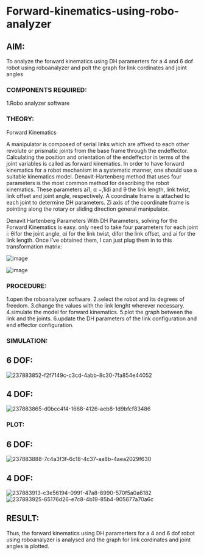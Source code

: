 # Forward-kinematics-using-robo-analyzer

## AIM: 
To analyze the forward kinematics using DH paramerters for a 4 and 6 dof robot using roboanalyzer and polt the graph for link cordinates and joint angles
### COMPONENTS REQUIRED:
1.Robo analyzer software  


### THEORY: 
  
Forward Kinematics

A manipulator is composed of serial links which are affixed to each other revolute or prismatic joints from the base frame through the endeffector. 
Calculating the position and orientation of the endeffector in terms of the joint variables is called as forward kinematics. 
In order to have forward kinematics for a robot mechanism in a systematic manner, one should use a suitable kinematics model. 
Denavit-Hartenberg method that uses four parameters is the most common method for describing the robot kinematics. 
These parameters ai1, α −,1idi and θ the link length, link twist, link offset and joint angle, respectively. 
A coordinate frame is attached to each joint to determine DH parameters. Zi axis of the coordinate frame is pointing along the rotary or sliding direction general manipulator.

Denavit Hartenberg Parameters
With DH Parameters, solving for the Forward Kinematics is easy.  only need to take four parameters for each joint 
i: θifor the joint angle, 
αi for the link twist, 
difor the link offset, and 
ai for the link length. Once I’ve obtained them, I can just plug them in to this transformation matrix:


![image](https://user-images.githubusercontent.com/36288975/170172719-ed7befc9-2894-4344-bfd5-be831bb05308.png)

 ![image](https://user-images.githubusercontent.com/36288975/170172766-b8aeb788-7fd7-4de7-b340-f04656707ebd.png)

 

### PROCEDURE:
1.open the roboanalyzer software.
2.select the robot and its degrees of freedom. 
3.change the values with the link lenght wherever necessary. 
4.simulate the model for forward kinematics.
5.plot the graph between the link and the joints. 
6.update the DH parameters of the link configuration and end effector configuration.




### SIMULATION:

## 6 DOF:
 ![237883852-f2f7149c-c3cd-4abb-8c30-7fa854e44052](https://github.com/SivaMohan-cloud/Forward-kinematics-using-robot-analyzer/assets/121418870/6a74454e-fe7a-4391-a22d-09d1bd6ef40e)

## 4 DOF:
![237883865-d0bcc4f4-1668-4126-aeb8-1d9bfcf83486](https://github.com/SivaMohan-cloud/Forward-kinematics-using-robot-analyzer/assets/121418870/2956270a-1762-45f2-8abd-2c5e7e16c29c)

 

 ### PLOT:
 
 ## 6 DOF:
 ![237883888-7c4a3f3f-6c18-4c37-aa8b-4aea2029f630](https://github.com/SivaMohan-cloud/Forward-kinematics-using-robot-analyzer/assets/121418870/5d0bfc53-a4fc-4424-8b00-273a3f93aa2f)

 
 ## 4 DOF:
 ![237883913-c3e56194-0991-47a8-8990-570f5a0a6182](https://github.com/SivaMohan-cloud/Forward-kinematics-using-robot-analyzer/assets/121418870/71035532-3aad-4217-8426-6859df9692df)
![237883925-65176d26-e7c8-4b19-85b4-905677a70a6c](https://github.com/SivaMohan-cloud/Forward-kinematics-using-robot-analyzer/assets/121418870/2cb3bd95-87ce-4ee9-858e-69fb3d339bdc)

## RESULT:
Thus, the forward kinematics using DH paramerters for a 4 and 6 dof robot using roboanalyzer is analysed and the graph for link cordinates and joint angles is plotted.

 
 
 
 
 
 
 
 
 
 
 

 
 














